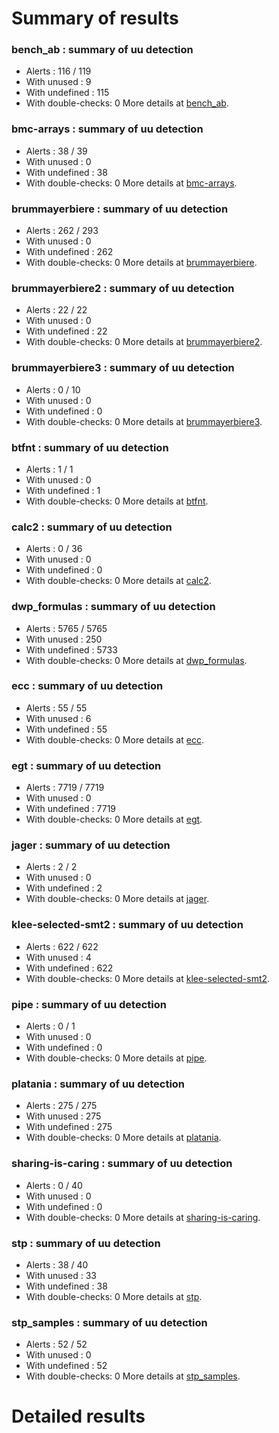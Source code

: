 # Summary of results
### bench_ab : summary of uu detection
* Alerts : 116 / 119
* With unused : 9
* With undefined : 115
* With double-checks: 0
More details at [bench_ab](#uubench_ab).

### bmc-arrays : summary of uu detection
* Alerts : 38 / 39
* With unused : 0
* With undefined : 38
* With double-checks: 0
More details at [bmc-arrays](#uubmc-arrays).

### brummayerbiere : summary of uu detection
* Alerts : 262 / 293
* With unused : 0
* With undefined : 262
* With double-checks: 0
More details at [brummayerbiere](#uubrummayerbiere).

### brummayerbiere2 : summary of uu detection
* Alerts : 22 / 22
* With unused : 0
* With undefined : 22
* With double-checks: 0
More details at [brummayerbiere2](#uubrummayerbiere2).

### brummayerbiere3 : summary of uu detection
* Alerts : 0 / 10
* With unused : 0
* With undefined : 0
* With double-checks: 0
More details at [brummayerbiere3](#uubrummayerbiere3).

### btfnt : summary of uu detection
* Alerts : 1 / 1
* With unused : 0
* With undefined : 1
* With double-checks: 0
More details at [btfnt](#uubtfnt).

### calc2 : summary of uu detection
* Alerts : 0 / 36
* With unused : 0
* With undefined : 0
* With double-checks: 0
More details at [calc2](#uucalc2).

### dwp_formulas : summary of uu detection
* Alerts : 5765 / 5765
* With unused : 250
* With undefined : 5733
* With double-checks: 0
More details at [dwp_formulas](#uudwp_formulas).

### ecc : summary of uu detection
* Alerts : 55 / 55
* With unused : 6
* With undefined : 55
* With double-checks: 0
More details at [ecc](#uuecc).

### egt : summary of uu detection
* Alerts : 7719 / 7719
* With unused : 0
* With undefined : 7719
* With double-checks: 0
More details at [egt](#uuegt).

### jager : summary of uu detection
* Alerts : 2 / 2
* With unused : 0
* With undefined : 2
* With double-checks: 0
More details at [jager](#uujager).

### klee-selected-smt2 : summary of uu detection
* Alerts : 622 / 622
* With unused : 4
* With undefined : 622
* With double-checks: 0
More details at [klee-selected-smt2](#uuklee-selected-smt2).

### pipe : summary of uu detection
* Alerts : 0 / 1
* With unused : 0
* With undefined : 0
* With double-checks: 0
More details at [pipe](#uupipe).

### platania : summary of uu detection
* Alerts : 275 / 275
* With unused : 275
* With undefined : 275
* With double-checks: 0
More details at [platania](#uuplatania).

### sharing-is-caring : summary of uu detection
* Alerts : 0 / 40
* With unused : 0
* With undefined : 0
* With double-checks: 0
More details at [sharing-is-caring](#uusharing-is-caring).

### stp : summary of uu detection
* Alerts : 38 / 40
* With unused : 33
* With undefined : 38
* With double-checks: 0
More details at [stp](#uustp).

### stp_samples : summary of uu detection
* Alerts : 52 / 52
* With unused : 0
* With undefined : 52
* With double-checks: 0
More details at [stp_samples](#uustp_samples).

# Detailed results
